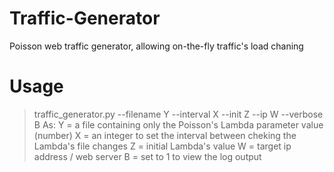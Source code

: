 # Traffic-Generator
Poisson web traffic generator, allowing on-the-fly traffic's load chaning

# Usage

> traffic_generator.py --filename Y --interval X --init Z --ip W --verbose B
As:
Y = a file containing only the Poisson's Lambda parameter value (number)
X = an integer to set the interval between cheking the Lambda's file changes
Z = initial Lambda's value
W = target ip address / web server
B = set to 1 to view the log output
